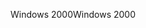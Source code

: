 <span data-ttu-id="2c225-101">Windows 2000</span><span class="sxs-lookup"><span data-stu-id="2c225-101">Windows 2000</span></span>